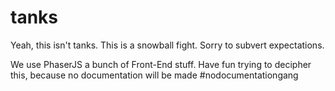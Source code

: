# tanks

Yeah, this isn't tanks. This is a snowball fight. Sorry to subvert expectations. 

We use PhaserJS a bunch of Front-End stuff. Have fun trying to decipher this, because no documentation will be made #nodocumentationgang 
